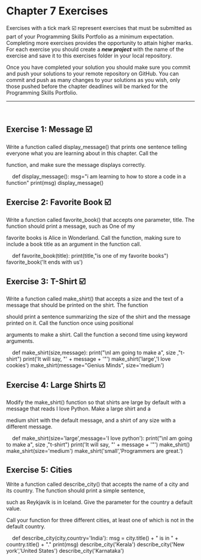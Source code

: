# Chapter 7 Exercises

Exercises with a tick mark :ballot_box_with_check: represent exercises that must be submitted as part of your Programming Skills Portfolio as a minimum expectation. Completing more exercises provides the opportunity to attain higher marks. For each exercise you should create a _**new project**_ with the name of the exercise and save it to this exercises folder in your local repository.

Once you have completed your solution you should make sure you commit and push your solutions to your remote repository on GitHub. You can commit and push as many changes to your solutions as you wish, only those pushed before the chapter deadlines will be marked for the Programming Skills Portfolio.  

---
&nbsp;

## Exercise 1:   Message  :ballot_box_with_check:

Write a function called display_message() that prints one sentence telling everyone what you are learning about in this chapter. Call the

function, and make sure the message displays correctly.

&nbsp;
&nbsp;
def display_message():
    msg="i am learning to how to store a code in a function"
    print(msg)
display_message()
## Exercise 2: Favorite Book :ballot_box_with_check:
Write a function called favorite_book() that accepts one parameter, title. The function should print a message, such as One of my

favorite books is Alice in Wonderland. Call the function, making sure to include a book title as an argument in the function call.

&nbsp;
&nbsp;
def favorite_book(title):
    print(title,"is one of my favorite books")
favorite_book('It ends with us')
## Exercise 3: T-Shirt  :ballot_box_with_check:

Write a function called make_shirt() that accepts a size and the text of a message that should be printed on the shirt. The function 

should print a sentence summarizing the size of the shirt and the message printed on it. Call the function once using positional 

arguments to make a shirt. Call the function a second time using keyword arguments.

&nbsp;
&nbsp;
def make_shirt(size,message):
    print("\nI am going to make a", size ,"t-shirt")
    print('It will say, "' + message + '"')
make_shirt('large','I love cookies')
make_shirt(message="Genius Minds", size='medium')
## Exercise 4:  Large Shirts :ballot_box_with_check:

Modify the make_shirt() function so that shirts are large by default with a message that reads I love Python. Make a large shirt and a

medium shirt with the default message, and a shirt of any size with a different message.

&nbsp;
&nbsp;
def make_shirt(size='large',message='I love python'):
    print("\nI am going to make a", size ,"t-shirt")
    print('It will say, "' + message + '"')
make_shirt()
make_shirt(size='medium')
make_shirt('small','Programmers are great.')
## Exercise 5: Cities

Write a function called describe_city() that accepts the name of a city and its country. The function should print a simple sentence, 

such as Reykjavik is in Iceland. Give the parameter for the country a default value.

Call your function for three different cities, at least one of which is not in the default country.

&nbsp;
&nbsp;
def describe_city(city,country='India'):
    msg = city.title() + " is in " + country.title() + "."
    print(msg)
describe_city('Kerala')
describe_city('New york','United States')
describe_city('Karnataka')

